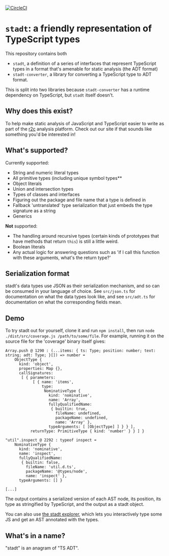 [![CircleCI](https://circleci.com/gh/returntocorp/stadt/tree/master.svg?style=svg)](https://circleci.com/gh/returntocorp/stadt/tree/master)

# `stadt`: a friendly representation of TypeScript types

This repository contains both

- `stadt`, a definition of a series of interfaces that represent TypeScript types in a
  format that's amenable for static analysis (the ADT format)
- `stadt-converter`, a library for converting a TypeScript type to ADT format.

This is split into two libraries because `stadt-converter` has a runtime
dependency on TypeScript, but `stadt` itself doesn't.

## Why does this exist?

To help make static analysis of JavaScript and TypeScript easier to write as
part of the [r2c](https://returntocorp.com/) analysis platform. Check out our
site if that sounds like something you'd be interested in!

## What's supported?

Currently supported:

- String and numeric literal types
- All primitive types (including unique symbol types\*\*
- Object literals
- Union and intersection types
- Types of classes and interfaces
- Figuring out the package and file name that a type is defined in
- Fallback 'untranslated' type serialization that just embeds the type signature
  as a string
- Generics

**Not** supported:

- The handling around recursive types (certain kinds of prototypes that have
  methods that return `this`) is still a little weird.
- Boolean literals
- Any actual logic for answering questions such as 'if I call this function with
  these arguments, what's the return type?'

## Serialization format

stadt's data types use JSON as their serialization mechanism, and so can be
consumed in your language of choice. See `src/json.ts` for documentation on what
the data types look like, and see `src/adt.ts` for documentation on what the
corresponding fields mean.

## Demo

To try stadt out for yourself, clone it and run `npm install`, then run `node ./dist/src/coverage.js /path/to/some/file`. For example, running it on the
source file for the 'coverage' binary itself gives:

```
Array.push @ 1290 : (...items: { ts: Type; position: number; text: string; adt: Type; }[]) => number ➡
    ObjectType {
      kind: 'object',
      properties: Map {},
      callSignatures:
       [ { parameters:
            [ { name: 'items',
                type:
                 NominativeType {
                   kind: 'nominative',
                   name: 'Array',
                   fullyQualifiedName:
                    { builtin: true,
                      fileName: undefined,
                      packageName: undefined,
                      name: 'Array' },
                   typeArguments: [ [ObjectType] ] } } ],
           returnType: PrimitiveType { kind: 'number' } } ] }

"util".inspect @ 2292 : typeof inspect ➡
    NominativeType {
      kind: 'nominative',
      name: 'inspect',
      fullyQualifiedName:
       { builtin: false,
         fileName: 'util.d.ts',
         packageName: '@types/node',
         name: 'inspect' },
      typeArguments: [] }

[...]
```

The output contains a serialized version of each AST node, its position, its type as stringified by TypeScript, and the output as a stadt object.

You can also use [the stadt explorer](https://explorer.r2c.dev), which lets you
interactively type some JS and get an AST annotated with the types.

## What's in a name?

"stadt" is an anagram of "TS ADT".
